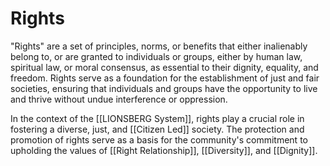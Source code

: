 # Rights

"Rights" are a set of principles, norms, or benefits that either inalienably belong to, or are granted to individuals or groups, either by human law, spiritual law, or moral consensus, as essential to their dignity, equality, and freedom. Rights serve as a foundation for the establishment of just and fair societies, ensuring that individuals and groups have the opportunity to live and thrive without undue interference or oppression.

In the context of the [[LIONSBERG System]], rights play a crucial role in fostering a diverse, just, and [[Citizen Led]] society. The protection and promotion of rights serve as a basis for the community's commitment to upholding the values of [[Right Relationship]], [[Diversity]], and [[Dignity]].